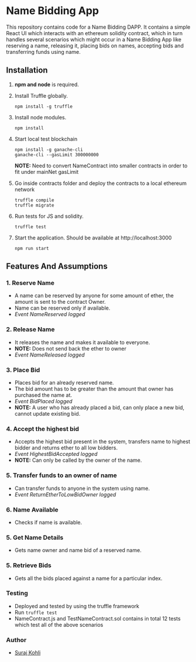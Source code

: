 # Name Bidding App
This repository contains code for a Name Bidding DAPP. It contains a simple React UI which interacts with an ethereum solidity contract, which in turn handles several scenarios which might occur in a Name Bidding App like reserving a name, releasing it, placing bids on names, accepting bids and transferring funds using name.

## Installation ##

1. **npm and node** is required.

2. Install Truffle globally.
    ```
    npm install -g truffle
    ```

3. Install node modules.
    ```
    npm install
    ```
3. Start local test blockchain
    ```
    npm install -g ganache-cli
    ganache-cli --gasLimit 300000000
    ```
    **NOTE:** Need to convert NameContract into smaller contracts in order to fit under mainNet gasLimit
    
4. Go inside contracts folder and deploy the contracts to a local ethereum network
    ```
    truffle compile
    truffle migrate
    ```

5. Run tests for JS and solidity.
    ```
    truffle test
    ```

6. Start the application.
   Should be available at http://localhost:3000
    ```
    npm run start
    ```

## Features And Assumptions ##

### 1. Reserve Name ###
* A name can be reserved by anyone for some amount of ether, the amount is sent to the contract Owner.
* Name can be reserved only if available.
* *Event NameReserved logged*

### 2. Release Name ###
* It releases the name and makes it available to everyone.
* **NOTE:** Does not send back the ether to owner
* *Event NameReleased logged*

### 3. Place Bid ###
* Places bid for an already reserved name.
* The bid amount has to be greater than the amount that owner has purchased the name at.
* *Event BidPlaced logged*
* **NOTE:** A user who has already placed a bid, can only place a new bid, cannot update existing bid.

### 4. Accept the highest bid ###
* Accepts the highest bid present in the system, transfers name to highest bidder and returns ether to all low bidders.
* *Event HighestBidAccepted logged*
* **NOTE:** Can only be called by the owner of the name.

### 5. Transfer funds to an owner of name ###
* Can transfer funds to anyone in the system using name.
* *Event ReturnEtherToLowBidOwner logged*

### 6. Name Available ###
* Checks if name is available.

### 5. Get Name Details ###
* Gets name owner and name bid of a reserved name.

### 5. Retrieve Bids ###
* Gets all the bids placed against a name for a particular index.

### Testing ###
* Deployed and tested by using the truffle framework
* Run `truffle test`
* NameContract.js and TestNameContract.sol contains in total 12 tests which test all of the above scenarios

### Author ###

* [Suraj Kohli](https://www.linkedin.com/in/surajkohli/)
